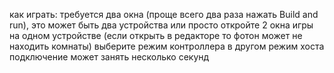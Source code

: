 как играть: 
 требуется два окна (проще всего два раза нажать Build and run), это может быть два устройства или просто откройте 2 окна игры на одном устройстве (если открыть в редакторе то фотон может не находить комнаты) 
 выберите режим контроллера в другом режим хоста
 подключение может занять несколько секунд 
